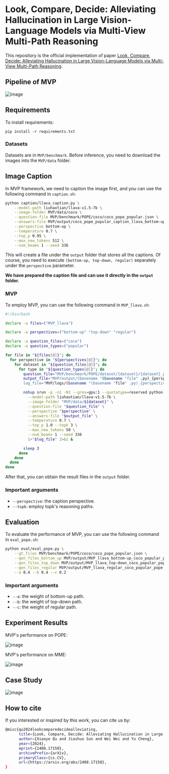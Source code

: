 # Look, Compare, Decide: Alleviating Hallucination in Large Vision-Language Models via Multi-View Multi-Path Reasoning

This repository is the official implementation of paper [Look, Compare, Decide: Alleviating Hallucination in Large Vision-Language Models via Multi-View Multi-Path Reasoning](https://arxiv.org/pdf/2408.17150). 

## Pipeline of MVP

![image](https://github.com/GasolSun36/MVP/blob/main/assets/pipeline.png)


## Requirements

To install requirements:

```setup
pip install -r requirements.txt
```



### Datasets
Datasets are in `MVP/benchmark`. Before inference, you need to download the images into the `MVP/data` folder.

## Image Caption
In MVP framework, we need to caption the image first, and you can use the following command in `caption.sh`:
```bash
python caption/llava_caption.py \
    --model-path liuhaotian/llava-v1.5-7b \
    --image-folder MVP/data/coco \
    --question-file MVP/benchmark/POPE/coco/coco_pope_popular.json \
    --answers-file MVP/output/coco_pope_popular_caption_llava_bottom-up.jsonl \
    --perspective bottom-up \
    --temperature 0.7 \
    --top_p 0.95 \
    --max_new_tokens 512 \
    --num_beams 1 --seed 336
```
This will create a file under the `output` folder that stores all the captions. Of course, you need to execute `(bottom-up, top-down, regular)` separately under the `perspective` parameter.

**We have prepared the caption file and can use it directly in the `output` folder.**

### MVP
To employ MVP, you can use the following command in `MVP_llava.sh`:
```bash
#!/bin/bash

declare -a files=("MVP_llava")

declare -a perspectives=("bottom-up" "top-down" "regular")

declare -a question_files=("coco")
declare -a question_types=("popular")

for file in "${files[@]}"; do
  for perspective in "${perspectives[@]}"; do
    for dataset in "${question_files[@]}"; do
      for type in "${question_types[@]}"; do
        question_file="MVP/benchmark/POPE/dataset/{dataset}/{dataset}_pope_${type}.json"
        output_file="MVP/output/(basename "(basename "file" .py)_{perspective}_{perspective}_{dataset}_${type}_pope.jsonl"
        log_file="MVP/logs/(basename "(basename "file" .py)_{perspective}_{perspective}_{dataset}_${type}_pope.log"

        nohup srun -p -n1 -N1 --gres=gpu:1 --quotatype=reserved python "MVP/$file" \
          --model-path liuhaotian/llava-v1.5-7b \
          --image-folder "MVP/data/${dataset}" \
          --question-file "$question_file" \
          --perspective "$perspective" \
          --answers-file "$output_file" \
          --temperature 0.7 \
          --top_p 1.0 --topk 3 \
          --max_new_tokens 50 \
          --num_beams 1 --seed 336
          1>"$log_file" 2>&1 &

        sleep 3
      done
    done
  done
done
```
After that, you can obtain the result files in the `output` folder.

### Important arguments
- `--perspective`: the caption perspective.
- `--topk`: employ topk's reasoning paths.


## Evaluation

To evaluate the performance of MVP, you can use the following command in `eval_pope.sh`:
```bash
python eval/eval_pope.py \
    --gt_files MVP/benchmark/POPE/coco/coco_pope_popular.json \
    --gen_files_bottom_up MVP/output/MVP_llava_bottom-up_coco_popular_pope.jsonl \
    --gen_files_top_down MVP/output/MVP_llava_top-down_coco_popular_pope.jsonl \
    --gen_files_regular MVP/output/MVP_llava_regular_coco_popular_pope.jsonl \
    --a 0.4 --b 0.4 --c 0.2
```

### Important arguments
- `--a`: the weight of bottom-up path.
- `--b`: the weight of top-down path.
- `--c`: the weight of regular path.


## Experiment Results

MVP's performance on POPE:

![image](https://github.com/GasolSun36/MVP/blob/main/assets/experiment_pope.png)


MVP's performance on MME:

![image](https://github.com/GasolSun36/MVP/blob/main/assets/experiment_mme.png)




## Case Study

![image](https://github.com/GasolSun36/MVP/blob/main/assets/case_study.png)


## How to cite
If you interested or inspired by this work, you can cite us by:
```sh
@misc{qu2024lookcomparedecidealleviating,
      title={Look, Compare, Decide: Alleviating Hallucination in Large Vision-Language Models via Multi-View Multi-Path Reasoning}, 
      author={Xiaoye Qu and Jiashuo Sun and Wei Wei and Yu Cheng},
      year={2024},
      eprint={2408.17150},
      archivePrefix={arXiv},
      primaryClass={cs.CV},
      url={https://arxiv.org/abs/2408.17150}, 
}
```



